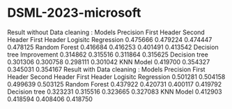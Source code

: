 # DSML-2023-microsoft


Result without Data cleaning :
Models	Precision	First Header	Second Header	First Header
Logisitc Regression	0.475666	0.479224	0.474447	0.478125
Random Forest	0.416684	0.416253	0.401491	0.413542
Decision tree Improvement	0.314862	0.315516	0.311864	0.315625
Decision tree	0.301306	0.300758	0.298111	0.301042
KNN Model	0.419700	0.354327	0.345031	0.354167
Result with Data cleaning :
Models	Precision	First Header	Second Header	First Header
Logisitc Regression	0.501281	0.504158	0.499639	0.503125
Random Forest	0.437922	0.420731	0.400117	0.419792
Decision tree	0.323231	0.315516	0.323665	0.327083
KNN Model	0.412903	0.418594	0.408406	0.418750
